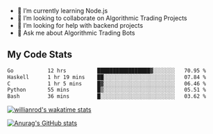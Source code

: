 
- 🌱 I’m currently learning Node.js
- 👯 I’m looking to collaborate on Algorithmic Trading Projects
- 🤔 I’m looking for help with backend projects
- 💬 Ask me about Algorithmic Trading Bots

## My Code Stats

<!--START_SECTION:waka-->

```txt
Go           12 hrs          █████████████████▓░░░░░░░   70.95 %
Haskell      1 hr 19 mins    ██░░░░░░░░░░░░░░░░░░░░░░░   07.84 %
C            1 hr 5 mins     █▓░░░░░░░░░░░░░░░░░░░░░░░   06.46 %
Python       55 mins         █▒░░░░░░░░░░░░░░░░░░░░░░░   05.51 %
Bash         36 mins         █░░░░░░░░░░░░░░░░░░░░░░░░   03.62 %
```

<!--END_SECTION:waka-->

[![willianrod's wakatime stats](https://github-readme-stats.vercel.app/api/wakatime?username=holdandup&layout=compact&theme=react&custom_title=Wakatime%20All%20Time%20Stats&langs_count=8)](https://github.com/anuraghazra/github-readme-stats)

[![Anurag's GitHub stats](https://github-readme-stats.vercel.app/api?username=Kevinbarrero)](https://github.com/anuraghazra/github-readme-stats)




